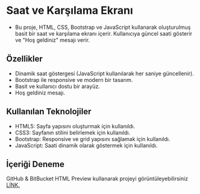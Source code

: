 # Saat ve Karşılama Ekranı

* Bu proje, HTML, CSS, Bootstrap ve JavaScript kullanarak oluşturulmuş basit bir saat ve karşılama ekranı içerir. Kullanıcıya güncel saati gösterir ve "Hoş geldiniz" mesajı verir.

## Özellikler

- Dinamik saat göstergesi (JavaScript kullanılarak her saniye güncellenir).
- Bootstrap ile responsive ve modern bir tasarım.
- Basit ve kullanıcı dostu bir arayüz.
- Hoş geldiniz mesajı.

## Kullanılan Teknolojiler

- HTML5: Sayfa yapısını oluşturmak için kullanıldı.
- CSS3: Sayfanın stilini belirlemek için kullanıldı.
- Bootstrap: Responsive ve grid yapısını sağlamak için kullanıldı.
- JavaScript: Saati dinamik olarak göstermek için kullanıldı.

## İçeriği Deneme
GitHub & BitBucket HTML Preview kullanarak projeyi görüntüleyebilirsiniz
[LİNK.](https://htmlpreview.github.io/?https://github.com/demirfirat/patika-ders-icerik/blob/main/week5/javascriptclock/index.html)
